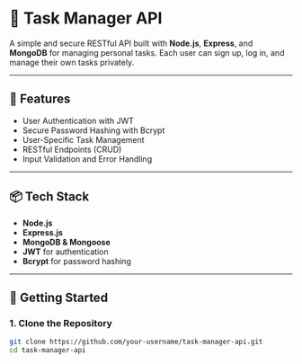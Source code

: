 # 📝 Task Manager API

A simple and secure RESTful API built with **Node.js**, **Express**, and **MongoDB** for managing personal tasks. Each user can sign up, log in, and manage their own tasks privately.

---

## 🔐 Features

- User Authentication with JWT
- Secure Password Hashing with Bcrypt
- User-Specific Task Management
- RESTful Endpoints (CRUD)
- Input Validation and Error Handling

---

## 📦 Tech Stack

- **Node.js**
- **Express.js**
- **MongoDB & Mongoose**
- **JWT** for authentication
- **Bcrypt** for password hashing

---

## 🚀 Getting Started

### 1. Clone the Repository

```bash
git clone https://github.com/your-username/task-manager-api.git
cd task-manager-api
```
